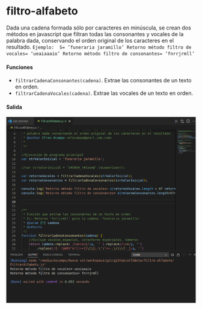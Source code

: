 # filtro-alfabeto
Dada una cadena formada sólo por caracteres en minúscula, se crean dos métodos en javascript que filtran todas las consonantes y vocales de la palabra dada,  conservando el orden original de los caracteres en el resultado.
`Ejemplo: 
S= ’funeraria jaramillo’
Retorno método filtro de vocales= ‘ueaiaaaio’
Retorno método filtro de consonantes= ‘fnrrjrmll’`
#### Funciones
- `filtrarCadenaConsonantes(cadena)`. Extrae las consonantes de un texto en orden.
- `filtrarCadenaVocales(cadena)`. Extrae las vocales de un texto en orden.
#### Salida
![Salida](https://raw.githubusercontent.com/efocampo/filtro-alfabeto/main/salida.png)
